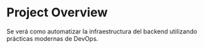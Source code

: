 # Project Overview

Se verá como automatizar la infraestructura del backend utilizando prácticas modernas de DevOps.